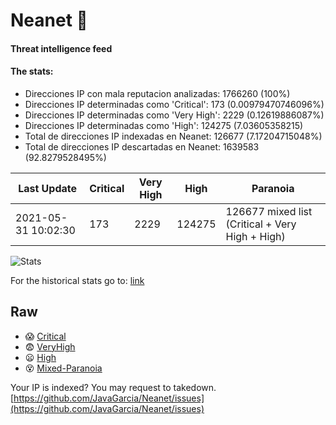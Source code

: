 # Neanet :hocho:
#### Threat intelligence feed
#### The stats:

- Direcciones IP con mala reputacion analizadas: 1766260 (100%)
- Direcciones IP determinadas como 'Critical':  173 (0.00979470746096%)
- Direcciones IP determinadas como 'Very High':  2229 (0.12619886087%)
- Direcciones IP determinadas como 'High':  124275 (7.03605358215)
- Total de direcciones IP indexadas en Neanet:  126677 (7.17204715048%)
- Total de direcciones IP descartadas en Neanet:  1639583 (92.8279528495%)

| Last Update | Critical | Very High | High | Paranoia |
| --- | --- | --- | --- | --- |
| 2021-05-31 10:02:30 | 173 | 2229 | 124275 | 126677 mixed list (Critical + Very High + High)|

![Stats](https://docs.google.com/spreadsheets/d/e/2PACX-1vSnaNMIXVabIpDJjufMlzH7poXnshF3mgd8Is1g9ytUEzVsP5my4Trn8f-xkoLLQ38xpL3HtmUexLo6/pubchart?oid=501124687&format=image)

For the historical stats go to: [link](/stats.csv)
## Raw
- :scream: [Critical](https://raw.githubusercontent.com/JavaGarcia/Neanet/master/blacklists/neanet_critical.txt)
- :fearful: [VeryHigh](https://raw.githubusercontent.com/JavaGarcia/Neanet/master/blacklists/neanet_veryHigh.txtt)
- :frowning: [High](https://raw.githubusercontent.com/JavaGarcia/Neanet/master/blacklists/neanet_high.txt)
- :dizzy_face: [Mixed-Paranoia](https://raw.githubusercontent.com/JavaGarcia/Neanet/master/blacklists/neanet_all.txt)


Your IP is indexed? You may request to takedown. [https://github.com/JavaGarcia/Neanet/issues](https://github.com/JavaGarcia/Neanet/issues)

























































































































































































































































































































































































































































































































































































































































































































































































































































































































































































































































































































































































































































































































































































































































































































































































































































































































































































































































































































































































































































































































































































































































































































































































































































































































































































































































































































































































































































































































































































































































































































































































































































































































































































































































































































































































































































































































































































































































































































































































































































































































































































































































































































































































































































































































































































































































































































































































































































































































































































































































































































































































































































































































































































































































































































































































































































































































































































































































































































































































































































































































































































































































































































































































































































































































































































































































































































































































































































































































